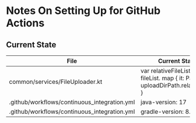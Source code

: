 # Notes On Setting Up for GitHub Actions

## Current State

| File                                         | Current State                                                                           | Previous State                                                              |
|----------------------------------------------|-----------------------------------------------------------------------------------------|-----------------------------------------------------------------------------|
| common/services/FileUploader.kt              | var  relativeFileList = fileList. map  {  it: Path  ->  uploadDirPath.relativize(it)  } | var  relativeFileList = fileList. map  {  uploadDirPath.relativize( it )  } |
| .github/workflows/continuous_integration.yml | java-version: 17                                                                        |                                                                             |
| .github/workflows/continuous_integration.yml | gradle-version: 8.0.2                                                                   |                                                                             |
